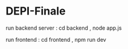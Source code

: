 ﻿# DEPI-Finale

 run backend server : cd backend , node app.js

 run frontend : cd frontend , npm run dev


